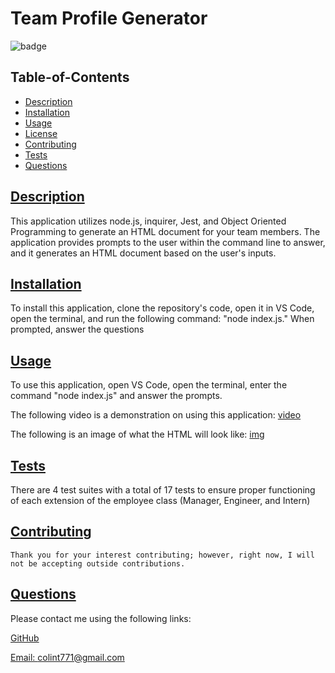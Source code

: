 # Team Profile Generator

  ![badge](https://img.shields.io/badge/license-mit-blue)

  ## Table-of-Contents

  * [Description](#description)
  * [Installation](#installation)
  * [Usage](#usage)
  * [License](#license)
  * [Contributing](#contributing)
  * [Tests](#tests)
  * [Questions](#questions)
  
  ## [Description](#table-of-contents)

  This application utilizes node.js, inquirer, Jest, and Object Oriented Programming to generate an HTML document for your team members. The application provides prompts to the user within the command line to answer, and it generates an HTML document based on the user's inputs.

  ## [Installation](#table-of-contents)

  To install this application, clone the repository's code, open it in VS Code, open the terminal, and run the following command: "node index.js." When prompted, answer the questions

  ## [Usage](#table-of-contents)

  To use this application, open VS Code, open the terminal, enter the command "node index.js" and answer the prompts.

  The following video is a demonstration on using this application: [video](https://drive.google.com/file/d/1A8E9TuTCfn7Y4hlsWmJs-GfV96B35n3P/view)

  The following is an image of what the HTML will look like: [img](Assets/my-team.jpeg)

  ## [Tests](#table-of-contents)

  There are 4 test suites with a total of 17 tests to ensure proper functioning of each extension of the employee class (Manager, Engineer, and Intern)
  

  ## [Contributing](#table-of-contents)
  
  
    Thank you for your interest contributing; however, right now, I will not be accepting outside contributions.
      

  ## [Questions](#table-of-contents)

  Please contact me using the following links:

  [GitHub](https://github.com/colint771)

  [Email: colint771@gmail.com](mailto:colint771@gmail.com)
